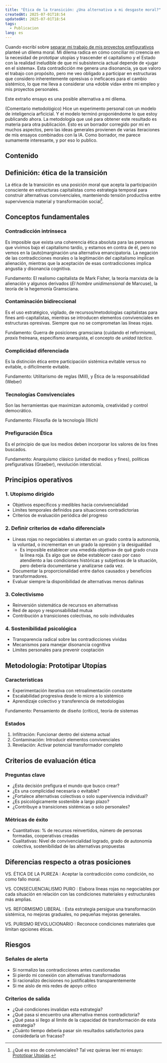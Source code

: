 ```yaml
---
title: "Ética de la transición: ¿Una alternativa a mi desgaste moral?"
createdAt: 2025-07-01T18:54
updatedAt: 2025-07-01T18:54
tags:
  - Publicacion
lang: es
---
```

Cuando escribí sobre [separar mi trabajo de mis proyectos prefigurativos](separar-trabajo-de-proposito) planteé un dilema moral. Mi dilema radica en cómo conciliar mi creencia en la necesidad de prototipar utopías y trascender el capitalismo y el Estado con la realidad ineludible de que mi subsistencia actual depende de «jugar en el sistema». Esta contradicción me genera una disonancia, ya que valoro el trabajo con propósito, pero me veo obligado a participar en estructuras que considero inherentemente opresivas o ineficaces para el cambio sistémico, lo que me lleva a considerar una «doble vida» entre mi empleo y mis proyectos personales.

Este extraño ensayo es una posible alternativa a mi dilema.

(Comentario metodológico) Hice un experimento personal con un modelo de inteligencia arficicial. Y el modelo terminó proponiéndome lo que estoy publicando ahora. La metodología que usé para obtener este resultado es materia para otra publicación. Esto es un borrador corregido por mí en muchos aspectos, pero las ideas generales provienen de varias iteraciones de mis ensayos combinados con la IA. Como borrador, me parece sumamente interesante, y por eso lo publico.

## Contenido

## Definición: ética de la transición

La ética de la transición es una posición moral que acepta la participación consciente en estructuras capitalistas como estrategia temporal para construir alternativas convivenciales, manteniendo tensión productiva entre supervivencia material y transformación social[^0].

[^0]: ¿Qué es eso de convivenciales? Tal vez quieras leer mi ensayo: [Prototipar Utopías](prototipar-utopias).

## Conceptos fundamentales

### Contradicción intrínseca

Es imposible que exista una coherencia ética absoluta para las personas que vivimos bajo el capitalismo tardío, y estamos en contra de él, pero no vemos en la (auto)marginación una alternativa emancipatoria. La negación de las contradicciones morales o la legitimación del capitalismo implican alienación, mientras que la aceptación de esas contradicciones implica angustia y disonancia cognitiva.

Fundamento: El realismo capitalista de Mark Fisher, la teoría marxista de la alienación y algunos derivados (*El hombre unidimensional* de Marcuse), la teoría de la hegemonía Gramsciana.

### Contaminación bidireccional 

Es el uso estratégico, vigilado, de recursos/metodologías capitalistas para fines anti-capitalistas, mientras se introducen elementos convivenciales en estructuras opresivas. Siempre que no se comprometan las líneas rojas.

Fundamento: Guerra de posiciones gramsciana (cuidando el reformismo), *praxis* freireana, especifismo anarquista, el concepto de *unidad táctica*.

### Complicidad diferenciada

Es la distinción ética entre participación sistémica evitable versus no evitable, o difícilmente evitable.

Fundamento: Utilitarismo de reglas (Mill), y Ética de la responsabilidad (Weber)

### Tecnologías Convivenciales

Son las herramientas que maximizan autonomía, creatividad y control democrático.

Fundamento: Filosofía de la tecnología (Illich) 

### Prefiguración Ética

Es el principio de que los medios deben incorporar los valores de los fines buscados.

Fundamento: Anarquismo clásico (unidad de medios y fines), políticas prefigurativas (Graeber), revolución intersticial.

## Principios operativos

### 1. Utopismo dirigido

- Objetivos específicos y medibles hacia convivencialidad
- Límites temporales definidos para situaciones contradictorias
- Criterios de evaluación periódica del progreso

### 2. Definir criterios de «daño diferencial»

- Líneas rojas no negociables si atentan en un grado contra la autonomía, la voluntad, o incrementan en un grado la opresión y la desigualdad
    - Es imposible establecer una «medida objetiva» de qué grado cruza la línea roja. Es algo que se debe establecer caso por caso atendiento a las condiciones históricas y subjetivas de la situación, pero debería documentarse y analizarse cada vez.
- Documentar la proporcionalidad entre daños causados y beneficios transformadores.
- Evaluar siempre la disponibilidad de alternativas menos dañinas

### 3. Colectivismo

- Reinversión sistemática de recursos en alternativas
- Red de apoyo y responsabilidad mutua
- Contribución a transiciones colectivas, no solo individuales

### 4. Sostenibilidad psicológica

- Transparencia radical sobre las contradicciones vividas
- Mecanismos para manejar disonancia cognitiva
- Límites personales para prevenir cooptación

## Metodología: Prototipar Utopías

### Características

- Experimentación iterativa con retroalimentación constante
- Escalabilidad progresiva desde lo micro a lo sistémico
- Aprendizaje colectivo y transferencia de metodologías

Fundamento: Pensamiento de diseño (crítico), teoría de sistemas

### Estados

1. Infiltración: Funcionar dentro del sistema actual
2. Contaminación: Introducir elementos convivenciales
3. Revelación: Activar potencial transformador completo

## Criterios de evaluación ética

### Preguntas clave

- ¿Esta decisión prefigura el mundo que busco crear?
- ¿Es una complicidad necesaria o evitable?
- ¿Fortalece alternativas colectivas o solo supervivencia individual?
- ¿Es psicológicamente sostenible a largo plazo?
- ¿Contribuye a transiciones sistémicas o solo personales?

### Métricas de éxito

- Cuantitativas: % de recursos reinvertidos, número de personas formadas, cooperativas creadas
- Cualitativas: Nivel de convivencialidad logrado, grado de autonomía colectiva, sostenibilidad de las alternativas propuestas

## Diferencias respecto a otras posiciones

VS. ÉTICA DE LA PUREZA
: Aceptar la contradicción como condición, no como fallo moral.

VS. CONSECUENCIALISMO PURO
: Elabora líneas rojas no negociables por cada situación en relación con las condiciones materiales y estructurales más amplias.

VS. REFORMISMO LIBERAL
: Esta estrategia persigue una transformación sistémica, no mejoras graduales, no pequeñas mejoras generales.

VS. PURISMO REVOLUCIONARIO
: Reconoce condiciones materiales que limitan opciones éticas.

## Riesgos

### Señales de alerta

- Si normalizo las contradicciones antes cuestionadas
- Si pierdo mi conexión con alternativas transformadoras
- Si racionalizo decisiones no justificables transparentemente
- Si me aislo de mis redes de apoyo crítico

### Criterios de salida

- ¿Qué condiciones invalidan esta estrategia?
- ¿Qué pasa si encuentro una alternativa menos contradictoria?
- ¿Qué pasa si llego al límite de la capacidad de transformación de esta estrategia?
- ¿Cuánto tiempo debería pasar sin resultados satisfactorios para considedarla un fracaso?

